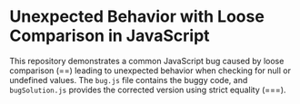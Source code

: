 # Unexpected Behavior with Loose Comparison in JavaScript

This repository demonstrates a common JavaScript bug caused by loose comparison (==) leading to unexpected behavior when checking for null or undefined values.  The `bug.js` file contains the buggy code, and `bugSolution.js` provides the corrected version using strict equality (===).